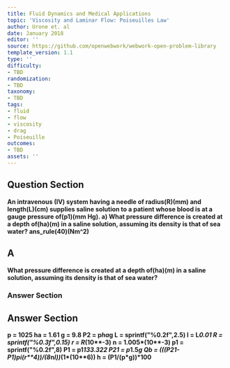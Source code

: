 ```yaml
---
title: Fluid Dynamics and Medical Applications
topic: 'Viscosity and Laminar Flow: Poiseuilles Law'
author: Urone et. al
date: January 2018
editor: ''
source: https://github.com/openwebwork/webwork-open-problem-library
template_version: 1.1
type: ''
difficulty:
- TBD
randomization:
- TBD
taxonomy:
- TBD
tags:
- fluid
- flow
- viscosity
- drag
- Poiseuille
outcomes:
- TBD
assets: ''
---
```


## Question Section 

<b>
An intravenous (IV) system having a needle of radius(R)(mm) and length(L)(cm) supplies saline solution to a patient whose blood is at a gauge pressure of(p1)(mm Hg).
a) What pressure difference is created at a depth of(ha)(m) in a saline solution, assuming its density is that of sea water?
ans_rule(40)(Nm^2)

## A
What pressure difference is created at a depth of(ha)(m) in a saline solution, assuming its density is that of sea water?
### Answer Section


## Answer Section

p = 1025
ha = 1.61
g = 9.8
P2 = p*ha*g
L = sprintf("%0.2f",2.5)
l = L*0.01
R = sprintf("%0.3f",0.15)
r = R*(10**-3)
n = 1.005*(10**-3)
p1 = sprintf("%0.2f",8)
P1 = p1*133.322
P21 = p*1.5*g
Qb = (((P21-P1)*pi*(r**4))/(8*n*l))*(1*(10**6))
h = (P1/(p*g))*100